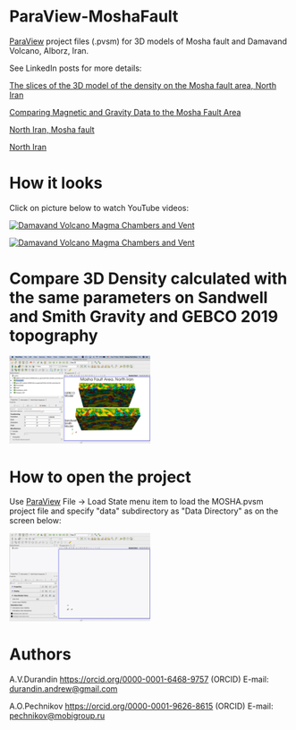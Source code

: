 # ParaView-MoshaFault
[ParaView](https://www.paraview.org/download/) project files (.pvsm) for 3D models of Mosha fault and Damavand Volcano, Alborz, Iran.

See LinkedIn posts for more details:

[The slices of the 3D model of the density on the Mosha fault area, North Iran](https://www.linkedin.com/posts/activity-6610080454911631360-97-V/)

[Comparing Magnetic and Gravity Data to the Mosha Fault Area](https://www.linkedin.com/posts/activity-6609736436344201216-Kxls/)

[North Iran, Mosha fault](https://www.linkedin.com/posts/activity-6609681862937853952-2BPG/)

[North Iran](https://www.linkedin.com/posts/activity-6609486793676996608-ZF-J/)

# How it looks

Click on picture below to watch YouTube videos:

[![Damavand Volcano Magma Chambers and Vent](https://img.youtube.com/vi/lti1174UexE/hqdefault.jpg)](https://www.youtube.com/watch?v=lti1174UexE)

[![Damavand Volcano Magma Chambers and Vent](https://img.youtube.com/vi/vLCm5UcsLz4/0.jpg)](https://www.youtube.com/watch?v=vLCm5UcsLz4)

# Compare 3D Density calculated with the same parameters on Sandwell and Smith Gravity and GEBCO 2019 topography

<img src="surf3d_color.jpg" width="50%" alt="ParaView Project Screenshot color scale"/>

# How to open the project

Use [ParaView](https://www.paraview.org/download/) File -> Load State menu item to load the MOSHA.pvsm project file and specify "data" subdirectory as "Data Directory" as on the screen below:

<img src="ParaView-MoshaFault.gif" width="50%" alt="ParaView project load settings"/>

# Authors

A.V.Durandin
https://orcid.org/0000-0001-6468-9757 (ORCID)
E-mail: durandin.andrew@gmail.com

A.O.Pechnikov
https://orcid.org/0000-0001-9626-8615 (ORCID)
E-mail: pechnikov@mobigroup.ru
